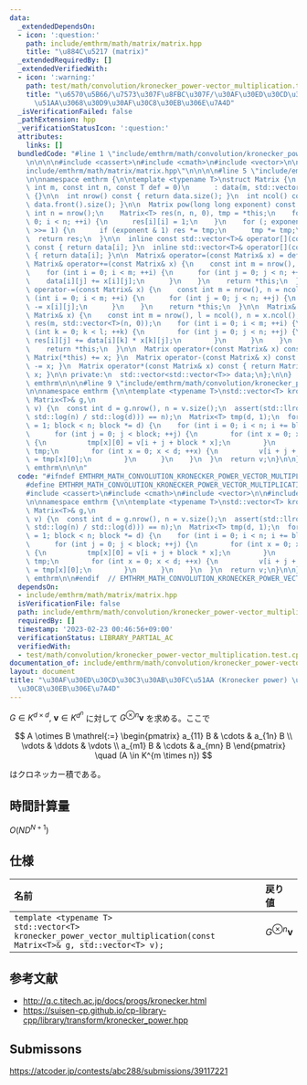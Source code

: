 ```yaml
---
data:
  _extendedDependsOn:
  - icon: ':question:'
    path: include/emthrm/math/matrix/matrix.hpp
    title: "\u884C\u5217 (matrix)"
  _extendedRequiredBy: []
  _extendedVerifiedWith:
  - icon: ':warning:'
    path: test/math/convolution/kronecker_power-vector_multiplication.test.cpp
    title: "\u6570\u5B66/\u7573\u307F\u8FBC\u307F/\u30AF\u30ED\u30CD\u30C3\u30AB\u30FC\
      \u51AA\u3068\u30D9\u30AF\u30C8\u30EB\u306E\u7A4D"
  _isVerificationFailed: false
  _pathExtension: hpp
  _verificationStatusIcon: ':question:'
  attributes:
    links: []
  bundledCode: "#line 1 \"include/emthrm/math/convolution/kronecker_power-vector_multiplication.hpp\"\
    \n\n\n\n#include <cassert>\n#include <cmath>\n#include <vector>\n\n#line 1 \"\
    include/emthrm/math/matrix/matrix.hpp\"\n\n\n\n#line 5 \"include/emthrm/math/matrix/matrix.hpp\"\
    \n\nnamespace emthrm {\n\ntemplate <typename T>\nstruct Matrix {\n  explicit Matrix(const\
    \ int m, const int n, const T def = 0)\n      : data(m, std::vector<T>(n, def))\
    \ {}\n\n  int nrow() const { return data.size(); }\n  int ncol() const { return\
    \ data.front().size(); }\n\n  Matrix pow(long long exponent) const {\n    const\
    \ int n = nrow();\n    Matrix<T> res(n, n, 0), tmp = *this;\n    for (int i =\
    \ 0; i < n; ++i) {\n      res[i][i] = 1;\n    }\n    for (; exponent > 0; exponent\
    \ >>= 1) {\n      if (exponent & 1) res *= tmp;\n      tmp *= tmp;\n    }\n  \
    \  return res;\n  }\n\n  inline const std::vector<T>& operator[](const int i)\
    \ const { return data[i]; }\n  inline std::vector<T>& operator[](const int i)\
    \ { return data[i]; }\n\n  Matrix& operator=(const Matrix& x) = default;\n\n \
    \ Matrix& operator+=(const Matrix& x) {\n    const int m = nrow(), n = ncol();\n\
    \    for (int i = 0; i < m; ++i) {\n      for (int j = 0; j < n; ++j) {\n    \
    \    data[i][j] += x[i][j];\n      }\n    }\n    return *this;\n  }\n\n  Matrix&\
    \ operator-=(const Matrix& x) {\n    const int m = nrow(), n = ncol();\n    for\
    \ (int i = 0; i < m; ++i) {\n      for (int j = 0; j < n; ++j) {\n        data[i][j]\
    \ -= x[i][j];\n      }\n    }\n    return *this;\n  }\n\n  Matrix& operator*=(const\
    \ Matrix& x) {\n    const int m = nrow(), l = ncol(), n = x.ncol();\n    std::vector<std::vector<T>>\
    \ res(m, std::vector<T>(n, 0));\n    for (int i = 0; i < m; ++i) {\n      for\
    \ (int k = 0; k < l; ++k) {\n        for (int j = 0; j < n; ++j) {\n         \
    \ res[i][j] += data[i][k] * x[k][j];\n        }\n      }\n    }\n    data.swap(res);\n\
    \    return *this;\n  }\n\n  Matrix operator+(const Matrix& x) const { return\
    \ Matrix(*this) += x; }\n  Matrix operator-(const Matrix& x) const { return Matrix(*this)\
    \ -= x; }\n  Matrix operator*(const Matrix& x) const { return Matrix(*this) *=\
    \ x; }\n\n private:\n  std::vector<std::vector<T>> data;\n};\n\n}  // namespace\
    \ emthrm\n\n\n#line 9 \"include/emthrm/math/convolution/kronecker_power-vector_multiplication.hpp\"\
    \n\nnamespace emthrm {\n\ntemplate <typename T>\nstd::vector<T> kronecker_power_vector_multiplication(const\
    \ Matrix<T>& g,\n                                                     std::vector<T>\
    \ v) {\n  const int d = g.nrow(), n = v.size();\n  assert(std::llround(std::pow(d,\
    \ std::log(n) / std::log(d))) == n);\n  Matrix<T> tmp(d, 1);\n  for (int block\
    \ = 1; block < n; block *= d) {\n    for (int i = 0; i < n; i += block * d) {\n\
    \      for (int j = 0; j < block; ++j) {\n        for (int x = 0; x < d; ++x)\
    \ {\n          tmp[x][0] = v[i + j + block * x];\n        }\n        tmp = g *\
    \ tmp;\n        for (int x = 0; x < d; ++x) {\n          v[i + j + block * x]\
    \ = tmp[x][0];\n        }\n      }\n    }\n  }\n  return v;\n}\n\n}  // namespace\
    \ emthrm\n\n\n"
  code: "#ifndef EMTHRM_MATH_CONVOLUTION_KRONECKER_POWER_VECTOR_MULTIPLICATION_HPP_\n\
    #define EMTHRM_MATH_CONVOLUTION_KRONECKER_POWER_VECTOR_MULTIPLICATION_HPP_\n\n\
    #include <cassert>\n#include <cmath>\n#include <vector>\n\n#include \"emthrm/math/matrix/matrix.hpp\"\
    \n\nnamespace emthrm {\n\ntemplate <typename T>\nstd::vector<T> kronecker_power_vector_multiplication(const\
    \ Matrix<T>& g,\n                                                     std::vector<T>\
    \ v) {\n  const int d = g.nrow(), n = v.size();\n  assert(std::llround(std::pow(d,\
    \ std::log(n) / std::log(d))) == n);\n  Matrix<T> tmp(d, 1);\n  for (int block\
    \ = 1; block < n; block *= d) {\n    for (int i = 0; i < n; i += block * d) {\n\
    \      for (int j = 0; j < block; ++j) {\n        for (int x = 0; x < d; ++x)\
    \ {\n          tmp[x][0] = v[i + j + block * x];\n        }\n        tmp = g *\
    \ tmp;\n        for (int x = 0; x < d; ++x) {\n          v[i + j + block * x]\
    \ = tmp[x][0];\n        }\n      }\n    }\n  }\n  return v;\n}\n\n}  // namespace\
    \ emthrm\n\n#endif  // EMTHRM_MATH_CONVOLUTION_KRONECKER_POWER_VECTOR_MULTIPLICATION_HPP_\n"
  dependsOn:
  - include/emthrm/math/matrix/matrix.hpp
  isVerificationFile: false
  path: include/emthrm/math/convolution/kronecker_power-vector_multiplication.hpp
  requiredBy: []
  timestamp: '2023-02-23 00:46:56+09:00'
  verificationStatus: LIBRARY_PARTIAL_AC
  verifiedWith:
  - test/math/convolution/kronecker_power-vector_multiplication.test.cpp
documentation_of: include/emthrm/math/convolution/kronecker_power-vector_multiplication.hpp
layout: document
title: "\u30AF\u30ED\u30CD\u30C3\u30AB\u30FC\u51AA (Kronecker power) \u3068\u30D9\u30AF\
  \u30C8\u30EB\u306E\u7A4D"
---
```


$G \in K^{d \times d},\ \boldsymbol{v} \in K^{d^n}$ に対して $G^{\otimes n} \boldsymbol{v}$ を求める。ここで

$$
A \otimes B \mathrel{:=}
\begin{pmatrix}
  a_{11} B & \cdots & a_{1n} B \\
  \vdots   & \ddots & \vdots   \\
  a_{m1} B & \cdots & a_{mn} B
\end{pmatrix}
\quad (A \in K^{m \times n})
$$

はクロネッカー積である。


## 時間計算量

$O(N D^{N + 1})$


## 仕様

|名前|戻り値|
|:--|:--|
|`template <typename T>`<br>`std::vector<T> kronecker_power_vector_multiplication(const Matrix<T>& g, std::vector<T> v);`|$G^{\otimes n} \boldsymbol{v}$|


## 参考文献

- http://q.c.titech.ac.jp/docs/progs/kronecker.html
- https://suisen-cp.github.io/cp-library-cpp/library/transform/kronecker_power.hpp


## Submissons

https://atcoder.jp/contests/abc288/submissions/39117221
